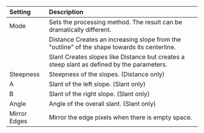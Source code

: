 | Setting          | Description                                                                                     |
| :--------------- | :---------------------------------------------------------------------------------------------- |
| Mode         | Sets the processing method. The result can be dramatically different.                           |
|                  | Distance Creates an increasing slope from the "outline" of the shape towards its centerline. |
|                  | Slant Creates slopes like Distance but creates a steep slant as defined by the parameters.   |
| Steepness    | Steepness of the slopes. (Distance only)                                                        |
| A            | Slant of the left slope. (Slant only)                                                           |
| B            | Slant of the right slope. (Slant only)                                                          |
| Angle        | Angle of the overall slant. (Slant only)                                                        |
| Mirror Edges | Mirror the edge pixels when there is empty space. |
